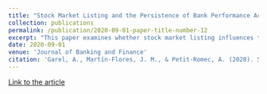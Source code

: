 ```yaml
---
title: "Stock Market Listing and the Persistence of Bank Performance Across Crises"
collection: publications
permalink: /publication/2020-09-01-paper-title-number-12
excerpt: "This paper examines whether stock market listing influences the persistence of bank performance across crises. We find that for both publicly and privately held banks, bank performance during the 1998 crisis is a strong predictor of bank performance during the 2007–2008 crisis. While for publicly held banks, the persistence is uniquely driven by bottom performers, for privately held banks the persistence is also driven by a group of top performers. We further show that banks that make a private-to-public transition between the two crises underperform in the 2007–08 crisis, especially if they are top performers during the 1998 crisis and more concerned about short-term stock price. We also document that after making a private-to-public transition, banks increase risk in a way that makes them more vulnerable to crises."
date: 2020-09-01
venue: 'Journal of Banking and Finance'
citation: 'Garel, A., Martín-Flores, J. M., & Petit-Romec, A. (2020). Stock market listing and the persistence of bank performance across crises. Journal of Banking & Finance, 118, 105885.'
---
```

[Link to the article](https://www.sciencedirect.com/science/article/pii/S0378426620301515?casa_token=tcUvtNYf1tMAAAAA:ePeSbiiGBeVHnuDGRy5WrERTdkJfyW34KwZRA7YIlOreS0nQDmebVbyChBXfWAqUKAywF_A)
